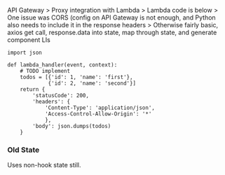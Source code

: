 API Gateway > Proxy integration with Lambda > Lambda code is below > One issue was CORS (config on API Gateway is not enough, and Python also needs to include it in the response headers > Otherwise fairly basic, axios get call, response.data into state, map through state, and generate component LIs

```
import json

def lambda_handler(event, context):
    # TODO implement
    todos = [{'id': 1, 'name': 'first'}, 
             {'id': 2, 'name': 'second'}]
    return {
        'statusCode': 200,
        'headers': {
            'Content-Type': 'application/json',
            'Access-Control-Allow-Origin': '*'
            },
        'body': json.dumps(todos)
    }
```

### Old State
Uses non-hook state still.